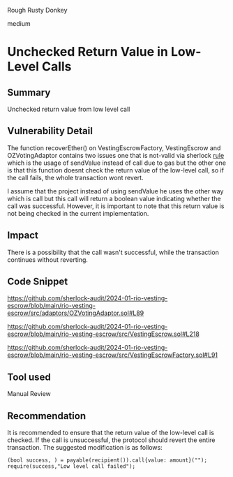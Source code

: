 Rough Rusty Donkey

medium

# Unchecked Return Value in Low-Level Calls


## Summary

Unchecked return value from low level call 

## Vulnerability Detail

The function recoverEther()  on VestingEscrowFactory, VestingEscrow and OZVotingAdaptor contains two issues one that is not-valid via sherlock [rule](https://docs.sherlock.xyz/audits/judging/judging#vii.-list-of-issue-categories-that-are-not-considered-valid)  which is the usage of sendValue instead of call due to gas but the other one is that this function doesnt check the return value of the low-level call, so if the call fails, the whole transaction wont revert. 

I assume that the project instead of using sendValue he uses the other way which is call but this call will return a boolean value indicating whether the call was successful. However, it is important to note that this return value is not being checked in the current implementation.


## Impact
There is a possibility that the call wasn't successful, while the transaction continues without reverting.

## Code Snippet

https://github.com/sherlock-audit/2024-01-rio-vesting-escrow/blob/main/rio-vesting-escrow/src/adaptors/OZVotingAdaptor.sol#L89

https://github.com/sherlock-audit/2024-01-rio-vesting-escrow/blob/main/rio-vesting-escrow/src/VestingEscrow.sol#L218

https://github.com/sherlock-audit/2024-01-rio-vesting-escrow/blob/main/rio-vesting-escrow/src/VestingEscrowFactory.sol#L91

## Tool used

Manual Review

## Recommendation
It is recommended to ensure that the return value of the low-level call is checked. If the call is unsuccessful, the protocol should revert the entire transaction. The suggested modification is as follows:

```solidity
(bool success, ) = payable(recipient()).call{value: amount}("");
require(success,"Low level call failed");
```
